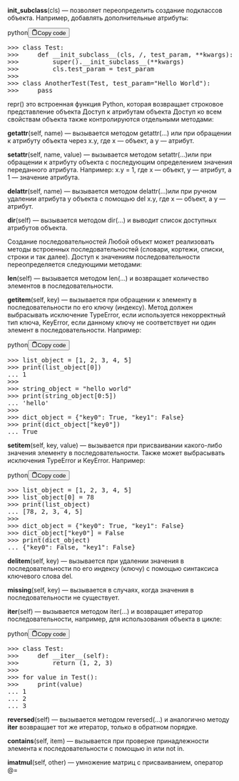 <p><strong>init_subclass</strong>(cls) — позволяет переопределить создание подклассов объекта. Например, добавлять дополнительные атрибуты:</p>
<div class="code-element"><div class="lang-line"><text>python</text><button class="copy-button" id="code172b" onclick="copyCode(code172, code172b)"><svg stroke="currentColor" fill="none" stroke-width="2" viewBox="0 0 24 24" stroke-linecap="round" stroke-linejoin="round" class="h-4 w-4" height="1em" width="1em" xmlns="http://www.w3.org/2000/svg"><path d="M16 4h2a2 2 0 0 1 2 2v14a2 2 0 0 1-2 2H6a2 2 0 0 1-2-2V6a2 2 0 0 1 2-2h2"></path><rect x="8" y="2" width="8" height="4" rx="1" ry="1"></rect></svg><text>Copy code</text></button></div><div class="code" id="code172"><div class="highlight"><pre><span></span><span class="o">&gt;&gt;&gt;</span> <span class="k">class</span> <span class="nc">Test</span><span class="p">:</span>
<span class="o">&gt;&gt;&gt;</span>     <span class="k">def</span> <span class="nf">__init_subclass__</span><span class="p">(</span><span class="bp">cls</span><span class="p">,</span> <span class="o">/</span><span class="p">,</span> <span class="n">test_param</span><span class="p">,</span> <span class="o">**</span><span class="n">kwargs</span><span class="p">):</span>
<span class="o">&gt;&gt;&gt;</span>         <span class="nb">super</span><span class="p">()</span><span class="o">.</span><span class="n">__init_subclass__</span><span class="p">(</span><span class="o">**</span><span class="n">kwargs</span><span class="p">)</span>
<span class="o">&gt;&gt;&gt;</span>         <span class="bp">cls</span><span class="o">.</span><span class="n">test_param</span> <span class="o">=</span> <span class="n">test_param</span>
<span class="o">&gt;&gt;&gt;</span>
<span class="o">&gt;&gt;&gt;</span> <span class="k">class</span> <span class="nc">AnotherTest</span><span class="p">(</span><span class="n">Test</span><span class="p">,</span> <span class="n">test_param</span><span class="o">=</span><span class="s2">&quot;Hello World&quot;</span><span class="p">):</span>
<span class="o">&gt;&gt;&gt;</span>     <span class="k">pass</span>
</pre></div></div></div>

<p>repr() это встроенная функция Python, которая возвращает строковое представление объекта
Доступ к атрибутам объекта
Доступ ко всем свойствам объекта также контролируются отдельными методами:</p>
<p><strong>getattr</strong>(self, name) — вызывается методом getattr(...) или при обращении к атрибуту объекта через x.y, где x — объект, а y — атрибут.</p>
<p><strong>setattr</strong>(self, name, value) — вызывается методом setattr(...)или при обращении к атрибуту объекта с последующим определением значения переданного атрибута. 
Например: x.y = 1, где x — объект, y — атрибут, а 1 — значение атрибута.</p>
<p><strong>delattr</strong>(self, name) — вызывается методом delattr(...)или при ручном удалении атрибута у объекта с помощью del x.y, где  x — объект, а y — атрибут.</p>
<p><strong>dir</strong>(self) — вызывается методом dir(...) и выводит список доступных атрибутов объекта.</p>
<p>Создание последовательностей
Любой объект может реализовать методы встроенных последовательностей (словари, кортежи, списки, строки и так далее). 
Доступ к значениям последовательности переопределяется следующими методами:</p>
<p><strong>len</strong>(self) — вызывается методом len(...) и возвращает количество элементов в последовательности.</p>
<p><strong>getitem</strong>(self, key) — вызывается при обращении к элементу в последовательности по его ключу (индексу). 
Метод должен выбрасывать исключение TypeError, если используется некорректный тип ключа, KeyError, 
если данному ключу не соответствует ни один элемент в последовательности. Например:</p>
<div class="code-element"><div class="lang-line"><text>python</text><button class="copy-button" id="code173b" onclick="copyCode(code173, code173b)"><svg stroke="currentColor" fill="none" stroke-width="2" viewBox="0 0 24 24" stroke-linecap="round" stroke-linejoin="round" class="h-4 w-4" height="1em" width="1em" xmlns="http://www.w3.org/2000/svg"><path d="M16 4h2a2 2 0 0 1 2 2v14a2 2 0 0 1-2 2H6a2 2 0 0 1-2-2V6a2 2 0 0 1 2-2h2"></path><rect x="8" y="2" width="8" height="4" rx="1" ry="1"></rect></svg><text>Copy code</text></button></div><div class="code" id="code173"><div class="highlight"><pre><span></span><span class="o">&gt;&gt;&gt;</span> <span class="n">list_object</span> <span class="o">=</span> <span class="p">[</span><span class="mi">1</span><span class="p">,</span> <span class="mi">2</span><span class="p">,</span> <span class="mi">3</span><span class="p">,</span> <span class="mi">4</span><span class="p">,</span> <span class="mi">5</span><span class="p">]</span>
<span class="o">&gt;&gt;&gt;</span> <span class="nb">print</span><span class="p">(</span><span class="n">list_object</span><span class="p">[</span><span class="mi">0</span><span class="p">])</span>
<span class="o">...</span> <span class="mi">1</span>
<span class="o">&gt;&gt;&gt;</span>
<span class="o">&gt;&gt;&gt;</span> <span class="n">string_object</span> <span class="o">=</span> <span class="s2">&quot;hello world&quot;</span>
<span class="o">&gt;&gt;&gt;</span> <span class="nb">print</span><span class="p">(</span><span class="n">string_object</span><span class="p">[</span><span class="mi">0</span><span class="p">:</span><span class="mi">5</span><span class="p">])</span>
<span class="o">...</span> <span class="s1">&#39;hello&#39;</span>
<span class="o">&gt;&gt;&gt;</span>
<span class="o">&gt;&gt;&gt;</span> <span class="n">dict_object</span> <span class="o">=</span> <span class="p">{</span><span class="s2">&quot;key0&quot;</span><span class="p">:</span> <span class="kc">True</span><span class="p">,</span> <span class="s2">&quot;key1&quot;</span><span class="p">:</span> <span class="kc">False</span><span class="p">}</span>
<span class="o">&gt;&gt;&gt;</span> <span class="nb">print</span><span class="p">(</span><span class="n">dict_object</span><span class="p">[</span><span class="s2">&quot;key0&quot;</span><span class="p">])</span>
<span class="o">...</span> <span class="kc">True</span>
</pre></div></div></div>

<p><strong>setitem</strong>(self, key, value) — вызывается при присваивании какого-либо значения элементу в последовательности. 
Также может выбрасывать исключения TypeError и KeyError. Например:</p>
<div class="code-element"><div class="lang-line"><text>python</text><button class="copy-button" id="code174b" onclick="copyCode(code174, code174b)"><svg stroke="currentColor" fill="none" stroke-width="2" viewBox="0 0 24 24" stroke-linecap="round" stroke-linejoin="round" class="h-4 w-4" height="1em" width="1em" xmlns="http://www.w3.org/2000/svg"><path d="M16 4h2a2 2 0 0 1 2 2v14a2 2 0 0 1-2 2H6a2 2 0 0 1-2-2V6a2 2 0 0 1 2-2h2"></path><rect x="8" y="2" width="8" height="4" rx="1" ry="1"></rect></svg><text>Copy code</text></button></div><div class="code" id="code174"><div class="highlight"><pre><span></span><span class="o">&gt;&gt;&gt;</span> <span class="n">list_object</span> <span class="o">=</span> <span class="p">[</span><span class="mi">1</span><span class="p">,</span> <span class="mi">2</span><span class="p">,</span> <span class="mi">3</span><span class="p">,</span> <span class="mi">4</span><span class="p">,</span> <span class="mi">5</span><span class="p">]</span>
<span class="o">&gt;&gt;&gt;</span> <span class="n">list_object</span><span class="p">[</span><span class="mi">0</span><span class="p">]</span> <span class="o">=</span> <span class="mi">78</span>
<span class="o">&gt;&gt;&gt;</span> <span class="nb">print</span><span class="p">(</span><span class="n">list_object</span><span class="p">)</span>
<span class="o">...</span> <span class="p">[</span><span class="mi">78</span><span class="p">,</span> <span class="mi">2</span><span class="p">,</span> <span class="mi">3</span><span class="p">,</span> <span class="mi">4</span><span class="p">,</span> <span class="mi">5</span><span class="p">]</span>
<span class="o">&gt;&gt;&gt;</span>
<span class="o">&gt;&gt;&gt;</span> <span class="n">dict_object</span> <span class="o">=</span> <span class="p">{</span><span class="s2">&quot;key0&quot;</span><span class="p">:</span> <span class="kc">True</span><span class="p">,</span> <span class="s2">&quot;key1&quot;</span><span class="p">:</span> <span class="kc">False</span><span class="p">}</span>
<span class="o">&gt;&gt;&gt;</span> <span class="n">dict_object</span><span class="p">[</span><span class="s2">&quot;key0&quot;</span><span class="p">]</span> <span class="o">=</span> <span class="kc">False</span>
<span class="o">&gt;&gt;&gt;</span> <span class="nb">print</span><span class="p">(</span><span class="n">dict_object</span><span class="p">)</span>
<span class="o">...</span> <span class="p">{</span><span class="s2">&quot;key0&quot;</span><span class="p">:</span> <span class="kc">False</span><span class="p">,</span> <span class="s2">&quot;key1&quot;</span><span class="p">:</span> <span class="kc">False</span><span class="p">}</span>
</pre></div></div></div>

<p><strong>delitem</strong>(self, key) — вызывается при удалении значения в последовательности по его индексу (ключу) с помощью синтаксиса ключевого слова del.</p>
<p><strong>missing</strong>(self, key) — вызывается в случаях, когда значения в последовательности не существует.</p>
<p><strong>iter</strong>(self) — вызывается методом iter(...) и возвращает итератор последовательности, например, для использования объекта в цикле:</p>
<div class="code-element"><div class="lang-line"><text>python</text><button class="copy-button" id="code175b" onclick="copyCode(code175, code175b)"><svg stroke="currentColor" fill="none" stroke-width="2" viewBox="0 0 24 24" stroke-linecap="round" stroke-linejoin="round" class="h-4 w-4" height="1em" width="1em" xmlns="http://www.w3.org/2000/svg"><path d="M16 4h2a2 2 0 0 1 2 2v14a2 2 0 0 1-2 2H6a2 2 0 0 1-2-2V6a2 2 0 0 1 2-2h2"></path><rect x="8" y="2" width="8" height="4" rx="1" ry="1"></rect></svg><text>Copy code</text></button></div><div class="code" id="code175"><div class="highlight"><pre><span></span><span class="o">&gt;&gt;&gt;</span> <span class="k">class</span> <span class="nc">Test</span><span class="p">:</span>
<span class="o">&gt;&gt;&gt;</span>     <span class="k">def</span> <span class="fm">__iter__</span><span class="p">(</span><span class="bp">self</span><span class="p">):</span>
<span class="o">&gt;&gt;&gt;</span>         <span class="k">return</span> <span class="p">(</span><span class="mi">1</span><span class="p">,</span> <span class="mi">2</span><span class="p">,</span> <span class="mi">3</span><span class="p">)</span>
<span class="o">&gt;&gt;&gt;</span>
<span class="o">&gt;&gt;&gt;</span> <span class="k">for</span> <span class="n">value</span> <span class="ow">in</span> <span class="n">Test</span><span class="p">():</span>
<span class="o">&gt;&gt;&gt;</span>     <span class="nb">print</span><span class="p">(</span><span class="n">value</span><span class="p">)</span>
<span class="o">...</span> <span class="mi">1</span>
<span class="o">...</span> <span class="mi">2</span>
<span class="o">...</span> <span class="mi">3</span>
</pre></div></div></div>

<p><strong>reversed</strong>(self) — вызывается методом reversed(...) и аналогично методу <strong>iter</strong> возвращает тот же итератор, только в обратном порядке.</p>
<p><strong>contains</strong>(self, item) — вызывается при проверке принадлежности элемента к последовательности с помощью in или not in.</p>
<p><strong>imatmul</strong>(self, other) — умножение матриц с присваиванием, оператор @=</p>